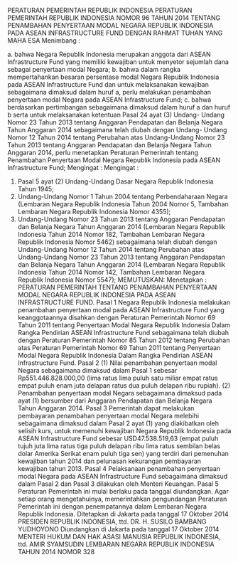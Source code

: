  PERATURAN PEMERINTAH REPUBLIK INDONESIA PERATURAN PEMERINTAH REPUBLIK INDONESIA NOMOR 96 TAHUN 2014 TENTANG PENAMBAHAN PENYERTAAN MODAL NEGARA REPUBLIK INDONESIA PADA ASEAN INFRASTRUCTURE FUND
DENGAN RAHMAT TUHAN YANG MAHA ESA
Menimbang :

a. bahwa Negara Republik Indonesia merupakan anggota dari ASEAN Infrastructure Fund yang memiliki kewajiban untuk menyetor sejumlah dana sebagai penyertaan modal Negara;
b. bahwa dalam rangka mempertahankan besaran persentase modal Negara Republik Indonesia pada ASEAN Infrastructure Fund dan untuk melaksanakan kewajiban sebagaimana dimaksud dalam huruf a, perlu melakukan penambahan penyertaan modal Negara pada ASEAN Infrastructure Fund;
c. bahwa berdasarkan pertimbangan sebagaimana dimaksud dalam huruf a dan huruf b serta untuk melaksanakan ketentuan Pasal 24 ayat (3) Undang- Undang Nomor 23 Tahun 2013 tentang Anggaran Pendapatan dan Belanja Negara Tahun Anggaran 2014 sebagaimana telah diubah dengan Undang- Undang Nomor 12 Tahun 2014 tentang Perubahan atas Undang-Undang Nomor 23 Tahun 2013 tentang Anggaran Pendapatan dan Belanja Negara Tahun Anggaran 2014, perlu menetapkan Peraturan Pemerintah tentang Penambahan Penyertaan Modal Negara Republik Indonesia pada ASEAN Infrastructure Fund;
Mengingat :
Mengingat :

1. Pasal 5 ayat (2) Undang-Undang Dasar Negara Republik Indonesia Tahun 1945;
2. Undang-Undang Nomor 1 Tahun 2004 tentang Perbendaharaan Negara (Lembaran Negara Republik Indonesia Tahun 2004 Nomor 5, Tambahan Lembaran Negara Republik Indonesia Nomor 4355);
3. Undang-Undang Nomor 23 Tahun 2013 tentang Anggaran Pendapatan dan Belanja Negara Tahun Anggaran 2014 (Lembaran Negara Republik Indonesia Tahun 2014 Nomor 182, Tambahan Lembaran Negara Republik Indonesia Nomor 5462) sebagaimana telah diubah dengan Undang-Undang Nomor 12 Tahun 2014 tentang Perubahan atas Undang-Undang Nomor 23 Tahun 2013 tentang Anggaran Pendapatan dan Belanja Negara Tahun Anggaran 2014 (Lembaran Negara Republik Indonesia Tahun 2014 Nomor 142, Tambahan Lembaran Negara Republik Indonesia Nomor 5547);
MEMUTUSKAN:
 Menetapkan : PERATURAN PEMERINTAH TENTANG PENAMBAHAN PENYERTAAN MODAL NEGARA REPUBLIK INDONESIA PADA ASEAN INFRASTRUCTURE FUND.
Pasal 1
Negara Republik Indonesia melakukan penambahan penyertaan modal pada ASEAN Infrastructure Fund yang keanggotaannya disahkan dengan Peraturan Pemerintah Nomor 69 Tahun 2011 tentang Penyertaan Modal Negara Republik Indonesia Dalam Rangka Pendirian ASEAN Infrastructure Fund sebagaimana telah diubah dengan Peraturan Pemerintah Nomor 85 Tahun 2012 tentang Perubahan atas Peraturan Pemerintah Nomor 69 Tahun 2011 tentang Penyertaan Modal Negara Republik Indonesia Dalam Rangka Pendirian ASEAN Infrastructure Fund.
Pasal 2
(1) Nilai penambahan penyertaan modal Negara sebagaimana dimaksud dalam Pasal 1 sebesar Rp551.446.828.000,00 (lima ratus lima puluh satu miliar empat ratus empat puluh enam juta delapan ratus dua puluh delapan ribu rupiah).
(2) Penambahan penyertaan modal Negara sebagaimana dimaksud pada ayat (1) bersumber dari Anggaran Pendapatan dan Belanja Negara Tahun Anggaran 2014.
Pasal 3
Pemerintah dapat melakukan pembayaran penambahan penyertaan modal Negara melebihi sebagaimana dimaksud dalam Pasal 2 ayat (1) yang diakibatkan oleh selisih kurs, untuk memenuhi kewajiban Negara Republik Indonesia pada ASEAN Infrastructure Fund sebesar USD47.538.519,63 (empat puluh tujuh juta lima ratus tiga puluh delapan ribu lima ratus sembilan belas dolar Amerika Serikat enam puluh tiga sen) yang terdiri dari pemenuhan kewajiban tahun 2014 dan pelunasan kekurangan pembayaran kewajiban tahun 2013.
Pasal 4
Pelaksanaan penambahan penyertaan modal Negara pada ASEAN Infrastructure Fund sebagaimana dimaksud dalam Pasal 2 dan Pasal 3 dilakukan oleh Menteri Keuangan.
Pasal 5
Peraturan Pemerintah ini mulai berlaku pada tanggal diundangkan.
Agar setiap orang mengetahuinya, memerintahkan pengundangan Peraturan Pemerintah ini dengan penempatannya dalam Lembaran Negara Republik Indonesia. Ditetapkan di Jakarta pada tanggal 17 Oktober 2014 PRESIDEN REPUBLIK INDONESIA, ttd. DR. H. SUSILO BAMBANG YUDHOYONO Diundangkan di Jakarta pada tanggal 17 Oktober 2014 MENTERI HUKUM DAN HAK ASASI MANUSIA REPUBLIK INDONESIA, ttd. AMIR SYAMSUDIN LEMBARAN NEGARA REPUBLIK INDONESIA TAHUN 2014 NOMOR 328